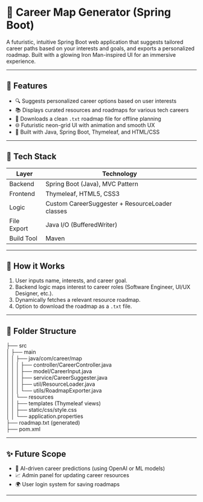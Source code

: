 # 🚀 Career Map Generator (Spring Boot)

A futuristic, intuitive Spring Boot web application that suggests tailored career paths based on your interests and goals, and exports a personalized roadmap. Built with a glowing Iron Man-inspired UI for an immersive experience.


---

## 🧠 Features

- 🔍 Suggests personalized career options based on user interests
- 📚 Displays curated resources and roadmaps for various tech careers
- 🧾 Downloads a clean `.txt` roadmap file for offline planning
- 🌐 Futuristic neon-grid UI with animation and smooth UX
- 🧠 Built with Java, Spring Boot, Thymeleaf, and HTML/CSS

---

## 🎯 Tech Stack

| Layer        | Technology                      |
|-------------|----------------------------------|
| Backend      | Spring Boot (Java), MVC Pattern |
| Frontend     | Thymeleaf, HTML5, CSS3          |
| Logic        | Custom CareerSuggester + ResourceLoader classes |
| File Export  | Java I/O (BufferedWriter)       |
| Build Tool   | Maven                           |

---

## 🚦 How it Works

1. User inputs name, interests, and career goal.
2. Backend logic maps interest to career roles (Software Engineer, UI/UX Designer, etc.).
3. Dynamically fetches a relevant resource roadmap.
4. Option to download the roadmap as a `.txt` file.

---

## 📁 Folder Structure

├── src<br>
│   ├── main<br>
│   │   ├── java/com/career/map<br>
│   │   │   ├── controller/CareerController.java<br>
│   │   │   ├── model/CareerInput.java<br>
│   │   │   ├── service/CareerSuggester.java<br>
│   │   │   ├── util/ResourceLoader.java<br>
│   │   │   └── utils/RoadmapExporter.java<br>
│   │   └── resources<br>
│   │       ├── templates (Thymeleaf views)<br>
│   │       ├── static/css/style.css<br>
│   │       └── application.properties<br>
├── roadmap.txt (generated)<br>
├── pom.xml

---

## ✨ Future Scope

- 🧠 AI-driven career predictions (using OpenAI or ML models)
- 📈 Admin panel for updating career resources
- 🌍 User login system for saving roadmaps

---
